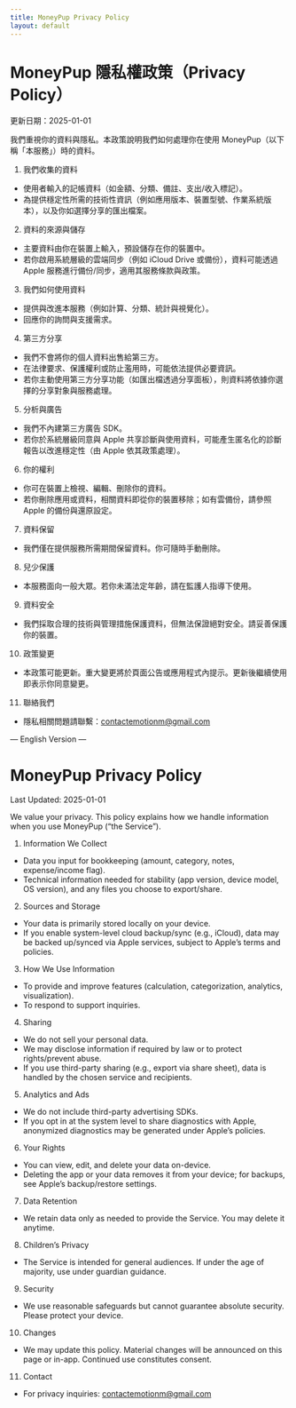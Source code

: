 ```yaml
---
title: MoneyPup Privacy Policy
layout: default
---
```


# MoneyPup 隱私權政策（Privacy Policy）

更新日期：2025-01-01

我們重視你的資料與隱私。本政策說明我們如何處理你在使用 MoneyPup（以下稱「本服務」）時的資料。

1. 我們收集的資料
- 使用者輸入的記帳資料（如金額、分類、備註、支出/收入標記）。
- 為提供穩定性所需的技術性資訊（例如應用版本、裝置型號、作業系統版本），以及你如選擇分享的匯出檔案。

2. 資料的來源與儲存
- 主要資料由你在裝置上輸入，預設儲存在你的裝置中。
- 若你啟用系統層級的雲端同步（例如 iCloud Drive 或備份），資料可能透過 Apple 服務進行備份/同步，適用其服務條款與政策。

3. 我們如何使用資料
- 提供與改進本服務（例如計算、分類、統計與視覺化）。
- 回應你的詢問與支援需求。

4. 第三方分享
- 我們不會將你的個人資料出售給第三方。
- 在法律要求、保護權利或防止濫用時，可能依法提供必要資訊。
- 若你主動使用第三方分享功能（如匯出檔透過分享面板），則資料將依據你選擇的分享對象與服務處理。

5. 分析與廣告
- 我們不內建第三方廣告 SDK。
- 若你於系統層級同意與 Apple 共享診斷與使用資料，可能產生匿名化的診斷報告以改進穩定性（由 Apple 依其政策處理）。

6. 你的權利
- 你可在裝置上檢視、編輯、刪除你的資料。
- 若你刪除應用或資料，相關資料即從你的裝置移除；如有雲備份，請參照 Apple 的備份與還原設定。

7. 資料保留
- 我們僅在提供服務所需期間保留資料。你可隨時手動刪除。

8. 兒少保護
- 本服務面向一般大眾。若你未滿法定年齡，請在監護人指導下使用。

9. 資料安全
- 我們採取合理的技術與管理措施保護資料，但無法保證絕對安全。請妥善保護你的裝置。

10. 政策變更
- 本政策可能更新。重大變更將於頁面公告或應用程式內提示。更新後繼續使用即表示你同意變更。

11. 聯絡我們
- 隱私相關問題請聯繫：contactemotionm@gmail.com

— English Version —

# MoneyPup Privacy Policy

Last Updated: 2025-01-01

We value your privacy. This policy explains how we handle information when you use MoneyPup (“the Service”).

1. Information We Collect
- Data you input for bookkeeping (amount, category, notes, expense/income flag).
- Technical information needed for stability (app version, device model, OS version), and any files you choose to export/share.

2. Sources and Storage
- Your data is primarily stored locally on your device.
- If you enable system-level cloud backup/sync (e.g., iCloud), data may be backed up/synced via Apple services, subject to Apple’s terms and policies.

3. How We Use Information
- To provide and improve features (calculation, categorization, analytics, visualization).
- To respond to support inquiries.

4. Sharing
- We do not sell your personal data.
- We may disclose information if required by law or to protect rights/prevent abuse.
- If you use third-party sharing (e.g., export via share sheet), data is handled by the chosen service and recipients.

5. Analytics and Ads
- We do not include third-party advertising SDKs.
- If you opt in at the system level to share diagnostics with Apple, anonymized diagnostics may be generated under Apple’s policies.

6. Your Rights
- You can view, edit, and delete your data on-device.
- Deleting the app or your data removes it from your device; for backups, see Apple’s backup/restore settings.

7. Data Retention
- We retain data only as needed to provide the Service. You may delete it anytime.

8. Children’s Privacy
- The Service is intended for general audiences. If under the age of majority, use under guardian guidance.

9. Security
- We use reasonable safeguards but cannot guarantee absolute security. Please protect your device.

10. Changes
- We may update this policy. Material changes will be announced on this page or in-app. Continued use constitutes consent.

11. Contact
- For privacy inquiries: contactemotionm@gmail.com

